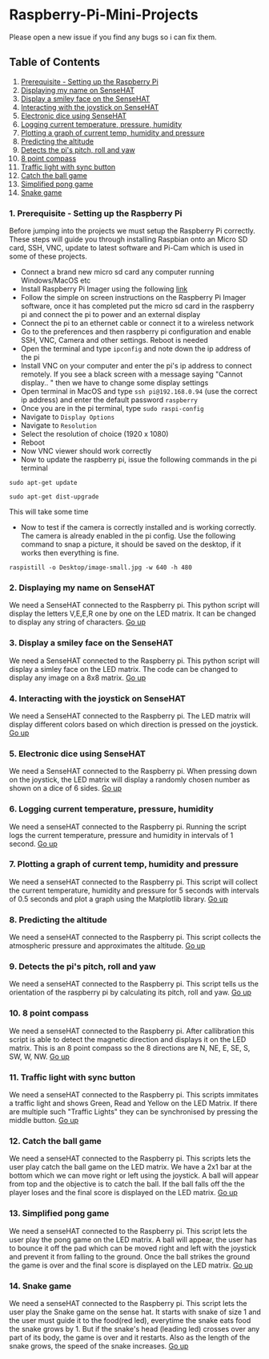 # Raspberry-Pi-Mini-Projects
Please open a new issue if you find any bugs so i can fix them.
## Table of Contents
1. [Prerequisite - Setting up the Raspberry Pi](https://github.com/Purefekt/Raspberry-Pi-Mini-Projects/blob/main/README.md#1-prerequisite---setting-up-the-raspberry-pi)  
2. [Displaying my name on SenseHAT](https://github.com/Purefekt/Raspberry-Pi-Mini-Projects/blob/main/README.md#2-displaying-my-name-on-sensehat)
3. [Display a smiley face on the SenseHAT](https://github.com/Purefekt/Raspberry-Pi-Mini-Projects/blob/main/README.md#3-display-a-smiley-face-on-the-sensehat)
4. [Interacting with the joystick on SenseHAT](https://github.com/Purefekt/Raspberry-Pi-Mini-Projects/blob/main/README.md#4-interacting-with-the-joystick-on-sensehat)
5. [Electronic dice using SenseHAT](https://github.com/Purefekt/Raspberry-Pi-Mini-Projects/blob/main/README.md#5-electronic-dice-using-sensehat)
6. [Logging current temperature, pressure, humidity](https://github.com/Purefekt/Raspberry-Pi-Mini-Projects#6-logging-current-temperature-pressure-humidity)
7. [Plotting a graph of current temp, humidity and pressure](https://github.com/Purefekt/Raspberry-Pi-Mini-Projects#7-plotting-a-graph-of-current-temp-humidity-and-pressure)
8. [Predicting the altitude](https://github.com/Purefekt/Raspberry-Pi-Mini-Projects#8-predicting-the-altitude)
9. [Detects the pi's pitch, roll and yaw](https://github.com/Purefekt/Raspberry-Pi-Mini-Projects#9-detects-the-pis-pitch-roll-and-yaw)
10. [8 point compass](https://github.com/Purefekt/Raspberry-Pi-Mini-Projects#10-8-point-compass)
11. [Traffic light with sync button](https://github.com/Purefekt/Raspberry-Pi-Mini-Projects#11-traffic-light-with-sync-button)
12. [Catch the ball game](https://github.com/Purefekt/Raspberry-Pi-Mini-Projects#12-catch-the-ball-game)
13. [Simplified pong game](https://github.com/Purefekt/Raspberry-Pi-Mini-Projects#12-catch-the-ball-game)
14. [Snake game](https://github.com/Purefekt/Raspberry-Pi-Mini-Projects#14-snake-game)


### 1. Prerequisite - Setting up the Raspberry Pi
Before jumping into the projects we must setup the Raspberry Pi correctly. These steps will guide you through installing Raspbian onto an Micro SD card, SSH, VNC, update to latest software and Pi-Cam which is used in some of these projects.
- Connect a brand new micro sd card any computer running Windows/MacOS etc  
- Install Raspberry Pi Imager using the following [link](https://www.raspberrypi.org/software/)
- Follow the simple on screen instructions on the Raspberry Pi Imager software, once it has completed put the micro sd card in the raspberry pi and connect the pi to power and an external display  
- Connect the pi to an ethernet cable or connect it to a wireless network  
- Go to the preferences and then raspberry pi configuration and enable SSH, VNC, Camera and other settings. Reboot is needed     
- Open the terminal and type ```ipconfig``` and note down the ip address of the pi  
- Install VNC on your computer and enter the pi's ip address to connect remotely. If you see a black screen with a message saying "Cannot display.. " then we have to change some display settings  
- Open terminal in MacOS and type ```ssh pi@192.168.0.94``` (use the correct ip address) and enter the default password ```raspberry```  
- Once you are in the pi terminal, type ```sudo raspi-config``` 
- Navigate to ```Display Options```
- Navigate to ```Resolution```
- Select the resolution of choice (1920 x 1080)
- Reboot
- Now VNC viewer should work correctly
- Now to update the raspberry pi, issue the following commands in the pi terminal
```
sudo apt-get update
```
```
sudo apt-get dist-upgrade
```
This will take some time
- Now to test if the camera is correctly installed and is working correctly. The camera is already enabled in the pi config. Use the following command to snap a picture, it should be saved on the desktop, if it works then everything is fine.
```
raspistill -o Desktop/image-small.jpg -w 640 -h 480
```

### 2. Displaying my name on SenseHAT
We need a SenseHAT connected to the Raspberry pi. This python script will display the letters V,E,E,R one by one on the LED matrix. It can be changed to display any string of characters.
[Go up](https://github.com/Purefekt/Raspberry-Pi-Mini-Projects#table-of-contents)

### 3. Display a smiley face on the SenseHAT
We need a SenseHAT connected to the Raspberry pi. This python script will display a simley face on the LED matrix. The code can be changed to display any image on a 8x8 matrix.
[Go up](https://github.com/Purefekt/Raspberry-Pi-Mini-Projects#table-of-contents)

### 4. Interacting with the joystick on SenseHAT
We need a SenseHAT connected to the Raspberry pi. The LED matrix will display different colors based on which direction is pressed on the joystick.
[Go up](https://github.com/Purefekt/Raspberry-Pi-Mini-Projects#table-of-contents)

### 5. Electronic dice using SenseHAT
We need a SenseHAT connected to the Raspberry pi. When pressing down on the joystick, the LED matrix will display a randomly chosen number as shown on a dice of 6 sides.
[Go up](https://github.com/Purefekt/Raspberry-Pi-Mini-Projects#table-of-contents)

### 6. Logging current temperature, pressure, humidity
We need a senseHAT connected to the Raspberry pi. Running the script logs the current temperature, pressure and humidity in intervals of 1 second.
[Go up](https://github.com/Purefekt/Raspberry-Pi-Mini-Projects#table-of-contents)

### 7. Plotting a graph of current temp, humidity and pressure
We need a senseHAT connected to the Raspberry pi. This script will collect the current temperature, humidity and pressure for 5 seconds with intervals of 0.5 seconds and plot a graph using the Matplotlib library.
[Go up](https://github.com/Purefekt/Raspberry-Pi-Mini-Projects#table-of-contents)

### 8. Predicting the altitude
We need a senseHAT connected to the Raspberry pi. This script collects the atmospheric pressure and approximates the altitude.
[Go up](https://github.com/Purefekt/Raspberry-Pi-Mini-Projects#table-of-contents)

### 9. Detects the pi's pitch, roll and yaw
We need a senseHAT connected to the Raspberry pi. This script tells us the orientation of the raspberry pi by calculating its pitch, roll and yaw.
[Go up](https://github.com/Purefekt/Raspberry-Pi-Mini-Projects#table-of-contents)

### 10. 8 point compass
We need a senseHAT connected to the Raspberry pi. After callibration this script is able to detect the magnetic direction and displays it on the LED matrix. This is an 8 point compass so the 8 directions are N, NE, E, SE, S, SW, W, NW.
[Go up](https://github.com/Purefekt/Raspberry-Pi-Mini-Projects#table-of-contents)

### 11. Traffic light with sync button
We need a senseHAT connected to the Raspberry pi. This scripts immitates a traffic light and shows Green, Read and Yellow on the LED Matrix. If there are multiple such "Traffic Lights" they can be synchronised by pressing the middle button.
[Go up](https://github.com/Purefekt/Raspberry-Pi-Mini-Projects#table-of-contents)

### 12. Catch the ball game
We need a senseHAT connected to the Raspberry pi. This scripts lets the user play catch the ball game on the LED matrix. We have a 2x1 bar at the bottom which we can move right or left using the joystick. A ball will appear from top and the objective is to catch the ball. If the ball falls off the the player loses and the final score is displayed on the LED matrix.
[Go up](https://github.com/Purefekt/Raspberry-Pi-Mini-Projects#table-of-contents)

### 13. Simplified pong game
We need a senseHAT connected to the Raspberry pi. This script lets the user play the pong game on the LED matrix. A ball will appear, the user has to bounce it off the pad which can be moved right and left with the joystick and prevent it from falling to the ground. Once the ball strikes the ground the game is over and the final score is displayed on the LED matrix.
[Go up](https://github.com/Purefekt/Raspberry-Pi-Mini-Projects#table-of-contents)

### 14. Snake game
We need a senseHAT connected to the Raspberry pi. This script lets the user play the Snake game on the sense hat. It starts with snake of size 1 and the user must guide it to the food(red led), everytime the snake eats food the snake grows by 1. But if the snake's head (leading led) crosses over any part of its body, the game is over and it restarts. Also as the length of the snake grows, the speed of the snake increases.
[Go up](https://github.com/Purefekt/Raspberry-Pi-Mini-Projects#table-of-contents)